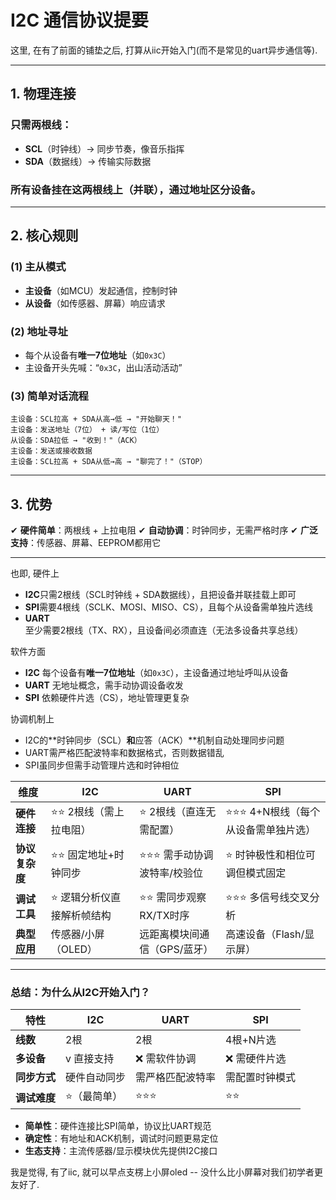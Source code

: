 # **I2C 通信协议提要**

这里, 在有了前面的铺垫之后, 打算从iic开始入门(而不是常见的uart异步通信等).

---

## **1. 物理连接**
### **只需两根线**：
- **SCL**（时钟线）→ 同步节奏，像音乐指挥
- **SDA**（数据线）→ 传输实际数据

### **所有设备挂在这两根线上**（并联），通过**地址**区分设备。

---

## **2. 核心规则**
### **(1) 主从模式**
- **主设备**（如MCU）发起通信，控制时钟
- **从设备**（如传感器、屏幕）响应请求

### **(2) 地址寻址**
- 每个从设备有**唯一7位地址**（如`0x3C`）
- 主设备开头先喊：“`0x3C`，出山活动活动”

### **(3) 简单对话流程**
```
主设备：SCL拉高 + SDA从高→低 → "开始聊天！"
主设备：发送地址（7位） + 读/写位（1位）
从设备：SDA拉低 → "收到！"（ACK）
主设备：发送或接收数据
主设备：SCL拉高 + SDA从低→高 → "聊完了！"（STOP）
```

---

## **3. 优势**
✔ **硬件简单**：两根线 + 上拉电阻
✔ **自动协调**：时钟同步，无需严格时序
✔ **广泛支持**：传感器、屏幕、EEPROM都用它

---

也即, 硬件上
- **I2C**只需2根线（SCL时钟线 + SDA数据线），且把设备并联挂载上即可
- **SPI**需要4根线（SCLK、MOSI、MISO、CS），且每个从设备需单独片选线
- **UART**至少需要2根线（TX、RX），且设备间必须直连（无法多设备共享总线）

软件方面
- **I2C** 每个设备有**唯一7位地址**（如`0x3C`），主设备通过地址呼叫从设备
- **UART** 无地址概念，需手动协调设备收发
- **SPI** 依赖硬件片选（CS），地址管理更复杂

协调机制上
- I2C的**时钟同步（SCL）**和**应答（ACK）**机制自动处理同步问题
- UART需严格匹配波特率和数据格式，否则数据错乱
- SPI虽同步但需手动管理片选和时钟相位

| 维度          | I2C                          | UART                         | SPI                          |
|---------------|------------------------------|------------------------------|------------------------------|
| **硬件连接**  | ⭐⭐ 2根线（需上拉电阻）      | ⭐ 2根线（直连无需配置）      | ⭐⭐⭐ 4+N根线（每个从设备需单独片选） |
| **协议复杂度**| ⭐⭐ 固定地址+时钟同步        | ⭐⭐⭐ 需手动协调波特率/校验位 | ⭐ 时钟极性和相位可调但模式固定 |
| **调试工具**  | ⭐ 逻辑分析仪直接解析帧结构   | ⭐⭐ 需同步观察RX/TX时序      | ⭐⭐⭐ 多信号线交叉分析         |
| **典型应用**  | 传感器/小屏（OLED）         | 远距离模块间通信（GPS/蓝牙）  | 高速设备（Flash/显示屏）      |

---

### **总结：为什么从I2C开始入门？**

| 特性         | I2C              | UART             | SPI               |
|--------------|------------------|------------------|-------------------|
| **线数**     | 2根              | 2根              | 4根+N片选         |
| **多设备**   | v 直接支持       | ❌ 需软件协调     | ❌ 需硬件片选      |
| **同步方式** | 硬件自动同步      | 需严格匹配波特率  | 需配置时钟模式     |
| **调试难度** | ⭐（最简单）      | ⭐⭐⭐           | ⭐⭐              |

- **简单性**：硬件连接比SPI简单，协议比UART规范
- **确定性**：有地址和ACK机制，调试时问题更易定位
- **生态支持**：主流传感器/显示模块优先提供I2C接口

我是觉得, 有了iic, 就可以早点支楞上小屏oled -- 没什么比小屏幕对我们初学者更友好了.
